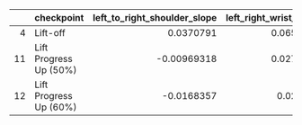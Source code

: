 |    | checkpoint             |   left_to_right_shoulder_slope |   left_right_wrist_slope |   head_tilt_slope |   normalised_shoulder_distance |   normalised_wrist_difference |   normalised_ankle_difference |   normalised_knee_distance |   right_knee_lateral_distance_from_center |   left_knee_lateral_distance_from_center |   right_ankle_lateral_distance_from_center |   left_ankle_lateral_distance_from_center |   right_wrist_lateral_distance_from_center |   left_wrist_lateral_distance_from_center |
|---:|:-----------------------|-------------------------------:|-------------------------:|------------------:|-------------------------------:|------------------------------:|------------------------------:|---------------------------:|------------------------------------------:|-----------------------------------------:|-------------------------------------------:|------------------------------------------:|-------------------------------------------:|------------------------------------------:|
|  4 | Lift-off               |                     0.0370791  |                0.0654057 |        -0.0154072 |                        1.48611 |                       2.47702 |                       1.29297 |                    1.21374 |                                  0.774132 |                                 0.437505 |                                   0.828035 |                                  0.464934 |                                    1.46638 |                                   1.00537 |
| 11 | Lift Progress Up (50%) |                    -0.00969318 |                0.0270816 |        -0.0483665 |                        1.48331 |                       2.47512 |                       1.29998 |                    1.21244 |                                  0.734018 |                                 0.478423 |                                   0.769328 |                                  0.530646 |                                    1.42468 |                                   1.04954 |
| 12 | Lift Progress Up (60%) |                    -0.0168357  |                0.025209  |        -0.0647884 |                        1.48054 |                       2.41198 |                       1.31878 |                    1.21853 |                                  0.714626 |                                 0.503835 |                                   0.754961 |                                  0.563811 |                                    1.36749 |                                   1.04372 |